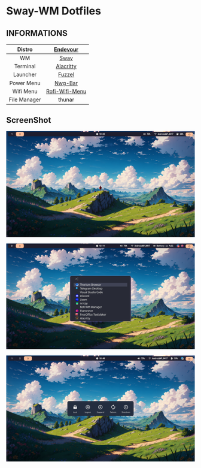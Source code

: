 # Sway-WM Dotfiles


## INFORMATIONS
|    Distro    |               [Endevour](https://endeavouros.com/)             |
| :----------: | :-----------------------------------------------------------------------------------------: |
|      WM      |                                 [Sway](https://swaywm.org/)                              |
|   Terminal   |                           [Alacritty](https://alacritty.org/)                     |
|   Launcher   |                        [Fuzzel](https://codeberg.org/dnkl/fuzzel)                 |
| Power Menu |                                           [Nwg-Bar](https://github.com/nwg-piotr/nwg-bar)                                            |
| Wifi Menu |                                           [Rofi-Wifi-Menu](https://github.com/zbaylin/rofi-wifi-menu)                                      |
| File Manager |                                           thunar                                            |

## ScreenShot
![Home](https://github.com/SatriaAkbarRizki/swaywm-dotfiles/blob/master/Screenshot/desktop.png?raw=true)

![Menu](https://github.com/SatriaAkbarRizki/swaywm-dotfiles/blob/master/Screenshot/menu.png?raw=true)

![Power Menu](https://github.com/SatriaAkbarRizki/swaywm-dotfiles/blob/master/Screenshot/power%20menu.png?raw=true)
